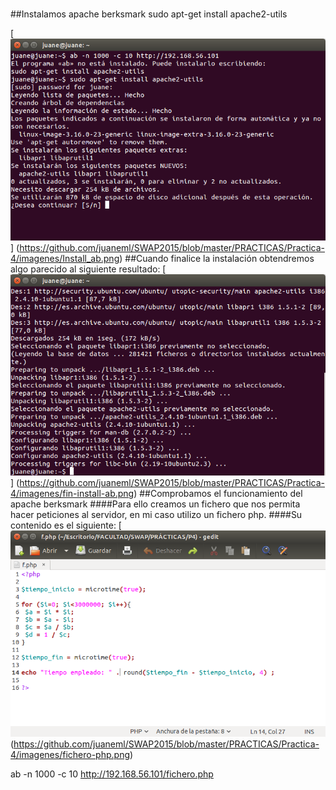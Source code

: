#####
##Instalamos apache berksmark 
sudo apt-get install apache2-utils

[![Captura Install_ab](https://github.com/juaneml/SWAP2015/blob/master/PRACTICAS/Practica-4/imagenes/Install_ab.png)]
(https://github.com/juaneml/SWAP2015/blob/master/PRACTICAS/Practica-4/imagenes/Install_ab.png)
##Cuando finalice la instalación obtendremos algo parecido al siguiente resultado:
[![Captura Final_Install_ab](https://github.com/juaneml/SWAP2015/blob/master/PRACTICAS/Practica-4/imagenes/fin-install-ab.png)]
(https://github.com/juaneml/SWAP2015/blob/master/PRACTICAS/Practica-4/imagenes/fin-install-ab.png)
##Comprobamos el funcionamiento del apache berksmark
####Para ello creamos un fichero que nos permita hacer peticiones al servidor, en mi caso utilizo un fichero php.
####Su contenido es el siguiente:
[![Captura Fichero_php](https://github.com/juaneml/SWAP2015/blob/master/PRACTICAS/Practica-4/imagenes/fichero-php.png)
(https://github.com/juaneml/SWAP2015/blob/master/PRACTICAS/Practica-4/imagenes/fichero-php.png)

ab -n 1000 -c 10 http://192.168.56.101/fichero.php


